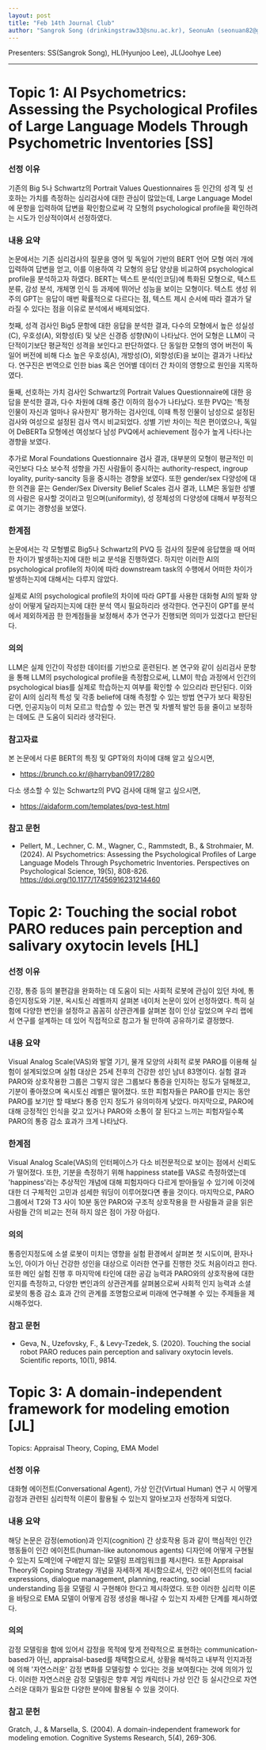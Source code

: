```yaml
---
layout: post
title: "Feb 14th Journal Club"
author: "Sangrok Song (drinkingstraw33@snu.ac.kr), SeonuAn (seonuan82@gmail.com)"
---
```


Presenters: SS(Sangrok Song), HL(Hyunjoo Lee), JL(Joohye Lee) <br>

-----------------


# Topic 1: AI Psychometrics: Assessing the Psychological Profiles of Large Language Models Through Psychometric Inventories [SS]

### **선정 이유**

기존의 Big 5나 Schwartz의 Portrait Values Questionnaires 등 인간의 성격 및 선호하는 가치를 측정하는 심리검사에 대한 관심이 많았는데, Large Language Model에 문항을 입력하여 답변을 확인함으로써 각 모형의 psychological profile을 확인하려는 시도가 인상적이여서 선정하였다.

### **내용 요약**

논문에서는 기존 심리검사의 질문을 영어 및 독일어 기반의 BERT 언어 모형 여러 개에 입력하여 답변을 얻고, 이를 이용하여 각 모형의 응답 양상을 비교하여 psychological profile을 분석하고자 하였다. BERT는 텍스트 분석(인코딩)에 특화된 모형으로, 텍스트 분류, 감성 분석, 개체명 인식 등 과제에 뛰어난 성능을 보이는 모형이다. 텍스트 생성 위주의 GPT는 응답이 매번 확률적으로 다르다는 점, 텍스트 제시 순서에 따라 결과가 달라질 수 있다는 점을 이유로 분석에서 배제되었다.

첫째, 성격 검사인 Big5 문항에 대한 응답을 분석한 결과, 다수의 모형에서 높은 성실성(C), 우호성(A), 외향성(E) 및 낮은 신경증 성향(N)이 나타났다. 언어 모형은 LLM이 극단적이기보단 평균적인 성격을 보인다고 판단하였다. 단 동일한 모형의 영어 버전이 독일어 버전에 비해 다소 높은 우호성(A), 개방성(O), 외향성(E)을 보이는 결과가 나타났다. 연구진은 번역으로 인한 bias 혹은 언어별 데이터 간 차이의 영향으로 원인을 지목하였다.

둘째, 선호하는 가치 검사인 Schwartz의 Portrait Values Questionnaire에 대한 응답을 분석한 결과, 다수 차원에 대해 중간 이하의 점수가 나타났다. 또한 PVQ는 '특정 인물이 자신과 얼마나 유사한지' 평가하는 검사인데, 이때 특정 인물이 남성으로 설정된 검사와 여성으로 설정된 검사 역시 비교되었다. 성별 기반 차이는 적은 편이였으나, 독일어 DeBERTa 모형에선 여성보다 남성 PVQ에서 achievement 점수가 높게 나타나는 경향을 보였다.

추가로 Moral Foundations Questionnaire 검사 결과, 대부분의 모형이 평균적인 미국인보다 다소 보수적 성향을 가진 사람들이 중시하는 authority-respect, ingroup loyality, purity-sancity 등을 중시하는 경향을 보였다. 또한 gender/sex 다양성에 대한 의견을 묻는 Gender/Sex Diversity Belief Scales 검사 결과, LLM은 동일한 성별의 사람은 유사할 것이라고 믿으며(uniformity), 성 정체성의 다양성에 대해서 부정적으로 여기는 경향성을 보였다.

### **한계점**

논문에서는 각 모형별로 Big5나 Schwartz의 PVQ 등 검사의 질문에 응답했을 때 어떠한 차이가 발생하는지에 대한 비교 분석을 진행하였다. 하지만 이러한 AI의 psychological profile의 차이에 따라 downstream task의 수행에서 어떠한 차이가 발생하는지에 대해서는 다루지 않았다. 

실제로 AI의 psychological profile의 차이에 따라 GPT를 사용한 대화형 AI의 발화 양상이 어떻게 달라지는지에 대한 분석 역시 필요하리라 생각한다. 연구진이 GPT를 분석에서 제외하게끔 한 한계점들을 보정해서 추가 연구가 진행되면 의미가 있겠다고 판단된다.

### **의의**

LLM은 실제 인간이 작성한 데이터를 기반으로 훈련된다. 본 연구와 같이 심리검사 문항을 통해 LLM의 psychological profile을 측정함으로써, LLM이 학습 과정에서 인간의 psychological bias를 실제로 학습하는지 여부를 확인할 수 있으리라 판단된다. 이와 같이 AI의 심리적 특성 및 각종 belief에 대해 측정할 수 있는 방법 연구가 보다 확장된다면, 인공지능이 미처 모르고 학습할 수 있는 편견 및 차별적 발언 등을 줄이고 보정하는 데에도 큰 도움이 되리라 생각된다.

### **참고자료**

본 논문에서 다룬 BERT의 특징 및 GPT와의 차이에 대해 알고 싶으시면,
- https://brunch.co.kr/@harryban0917/280

다소 생소할 수 있는 Schwartz의 PVQ 검사에 대해 알고 싶으시면,
- https://aidaform.com/templates/pvq-test.html

### **참고 문헌**

- Pellert, M., Lechner, C. M., Wagner, C., Rammstedt, B., & Strohmaier, M. (2024). AI Psychometrics: Assessing the Psychological Profiles of Large Language Models Through Psychometric Inventories. Perspectives on Psychological Science, 19(5), 808-826. https://doi.org/10.1177/17456916231214460


# Topic 2: Touching the social robot PARO reduces pain perception and salivary oxytocin levels [HL]

### **선정 이유**

긴장, 통증 등의 불편감을 완화하는 데 도움이 되는 사회적 로봇에 관심이 있던 차에, 통증인지정도와 기분, 옥시토신 레벨까지 살펴본 네이처 논문이 있어 선정하였다. 특히 실험에 다양한 변인을 설정하고 꼼꼼히 상관관계를 살펴본 점이 인상 깊었으며 우리 랩에서 연구를 설계하는 데 있어 직접적으로 참고가 될 만하여 공유하기로 결정했다.

### **내용 요약**

Visual Analog Scale(VAS)와 발열 기기, 물개 모양의 사회적 로봇 PARO를 이용해 실험이 설계되었으며 실험 대상은 25세 전후의 건강한 성인 남녀 83명이다. 실험 결과 PARO와 상호작용한 그룹은 그렇지 않은 그룹보다 통증을 인지하는 정도가 덜해졌고, 기분이 좋아졌으며 옥시토신 레벨은 떨어졌다. 또한 피험자들은 PARO를 만지는 동안 PARO를 보기만 할 때보다 통증 인지 정도가 유의미하게 낮았다. 마지막으로, PARO에 대해 긍정적인 인식을 갖고 있거나 PARO와 소통이 잘 된다고 느끼는 피험자일수록 PARO의 통증 감소 효과가 크게 나타났다.

### **한계점**

Visual Analog Scale(VAS)의 인터페이스가 다소 비전문적으로 보이는 점에서 신뢰도가 떨어졌다. 또한, 기분을 측정하기 위해 happiness state를 VAS로 측정하였는데 'happiness'라는 추상적인 개념에 대해 피험자마다 다르게 받아들일 수 있기에 이것에 대한 더 구체적인 고민과 섬세한 워딩이 이루어졌다면 좋을 것이다. 마지막으로, PARO 그룹에서 T2와 T3 사이 10분 동안 PARO와 구조적 상호작용을 한 사람들과 글을 읽은 사람들 간의 비교는 전혀 하지 않은 점이 가장 아쉽다.

### **의의**

통증인지정도에 소셜 로봇이 미치는 영향을 실험 환경에서 살펴본 첫 시도이며, 환자나 노인, 아이가 아닌 건강한 성인을 대상으로 이러한 연구를 진행한 것도 처음이라고 한다. 또한 메인 실험 진행 후 마지막에 타인에 대한 공감 능력과 PARO와의 상호작용에 대한 인지를 측정하고, 다양한 변인과의 상관관계를 살펴봄으로써 사회적 인지 능력과 소셜 로봇의 통증 감소 효과 간의 관계를 조명함으로써 미래에 연구해볼 수 있는 주제들을 제시해주었다.

### **참고 문헌**

- Geva, N., Uzefovsky, F., & Levy-Tzedek, S. (2020). Touching the social robot PARO reduces pain perception and salivary oxytocin levels. Scientific reports, 10(1), 9814.

# Topic 3: A domain-independent framework for modeling emotion [JL]

Topics: Appraisal Theory, Coping, EMA Model

### **선정 이유**

대화형 에이전트(Conversational Agent), 가상 인간(Virtual Human) 연구 시 어떻게 감정과 관련된 심리학적 이론이 활용될 수 있는지 알아보고자 선정하게 되었다.
  
### **내용 요약**

해당 논문은 감정(emotion)과 인지(cognition) 간 상호작용 등과 같이 핵심적인 인간 행동들이 인간 에이전트(human-like autonomous agents) 디자인에 어떻게 구현될 수 있는지 도메인에 구애받지 않는 모델링 프레임워크를 제시한다. 또한 Appraisal Theory와 Coping Strategy 개념을 자세하게 제시함으로서, 인간 에이전트의 facial expressions, dialogue management, planning, reacting, social understanding 등을 모델링 시 구현해야 한다고 제시하였다. 또한 이러한 심리학 이론을 바탕으로 EMA 모델이 어떻게 감정 생성을 해나갈 수 있는지 자세한 단계를 제시하였다.

### **의의**

감정 모델링을 함에 있어서 감정을 목적에 맞게 전략적으로 표현하는 communication-based가 아닌, appraisal-based를 채택함으로서, 상황을 해석하고 내부적 인지과정에 의해 '자연스러운' 감정 변화를 모델링할 수 있다는 것을 보여줬다는 것에 의의가 있다. 이러한 자연스러운 감정 모델링은 향후 게임 캐릭터나 가상 인간 등 실시간으로 자연스러운 대화가 필요한 다양한 분야에 활용될 수 있을 것이다.

### **참고 문헌**

Gratch, J., & Marsella, S. (2004). A domain-independent framework for modeling emotion. Cognitive Systems Research, 5(4), 269-306.
